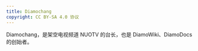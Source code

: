 ```yaml
---
title: Diamochang
copyright: CC BY-SA 4.0 协议
---
```


Diamochang，是架空电视频道 NUOTV 的台长，也是 DiamoWiki、DiamoDocs 的创始者。
